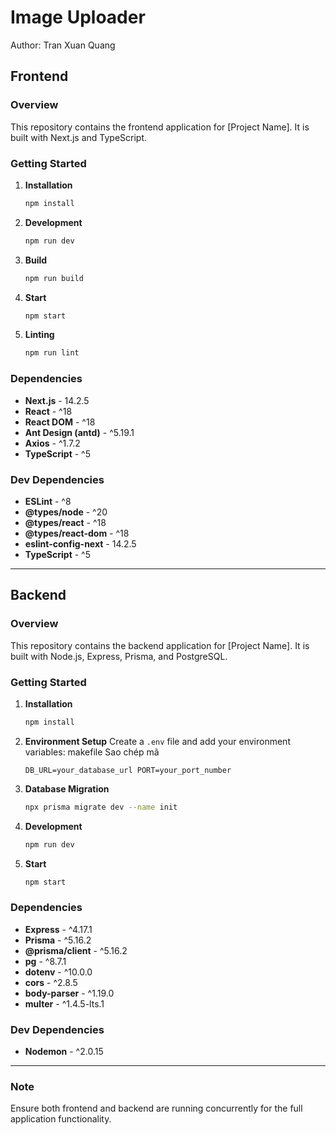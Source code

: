 # Image Uploader
Author: Tran Xuan Quang
## Frontend

### Overview
This repository contains the frontend application for [Project Name]. It is built with Next.js and TypeScript.

### Getting Started
1. **Installation**
   ```bash
   npm install
1.  **Development**
    ```bash
    npm run dev
2.  **Build**
    ```bash
    npm run build
3.  **Start**
    ```bash
    npm start
4.  **Linting**
    ```bash
    npm run lint
### Dependencies

-   **Next.js** - 14.2.5
-   **React** - ^18
-   **React DOM** - ^18
-   **Ant Design (antd)** - ^5.19.1
-   **Axios** - ^1.7.2
-   **TypeScript** - ^5

### Dev Dependencies

-   **ESLint** - ^8
-   **@types/node** - ^20
-   **@types/react** - ^18
-   **@types/react-dom** - ^18
-   **eslint-config-next** - 14.2.5
-   **TypeScript** - ^5

* * * * *

Backend
-------

### Overview

This repository contains the backend application for [Project Name]. It is built with Node.js, Express, Prisma, and PostgreSQL.

### Getting Started

1.  **Installation**

    ```bash
    npm install

2.  **Environment Setup** Create a `.env` file and add your environment variables:
    makefile
    Sao chép mã

    `DB_URL=your_database_url
    PORT=your_port_number`

3.  **Database Migration**
    ```bash
    npx prisma migrate dev --name init
4.  **Development**
    ```bash
    npm run dev
5.  **Start**
    ```bash
    npm start
### Dependencies

-   **Express** - ^4.17.1
-   **Prisma** - ^5.16.2
-   **@prisma/client** - ^5.16.2
-   **pg** - ^8.7.1
-   **dotenv** - ^10.0.0
-   **cors** - ^2.8.5
-   **body-parser** - ^1.19.0
-   **multer** - ^1.4.5-lts.1

### Dev Dependencies

-   **Nodemon** - ^2.0.15

* * * * *

### Note

Ensure both frontend and backend are running concurrently for the full application functionality.
